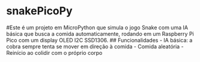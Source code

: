 # snakePicoPy
#Este é um projeto em MicroPython que simula o jogo Snake com uma IA básica que busca a comida automaticamente, rodando em um Raspberry Pi Pico com um display OLED I2C SSD1306.  ## Funcionalidades  - IA básica: a cobra sempre tenta se mover em direção à comida - Comida aleatória  - Reinício ao colidir com o próprio corpo
